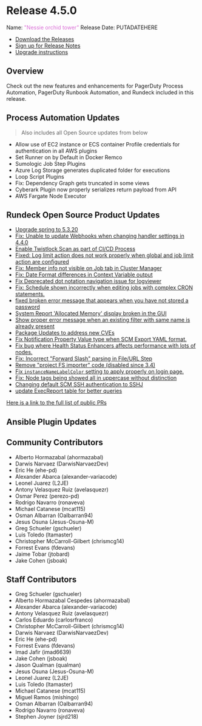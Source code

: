 # Release 4.5.0

Name: <span style="color: orchid"><span class="glyphicon glyphicon-tower"></span> "Nessie orchid tower"</span>
Release Date: PUTADATEHERE

- [Download the Releases](https://download.rundeck.com/)
- [Sign up for Release Notes](https://www.rundeck.com/release-notes-signup)
- [Upgrade instructions](/upgrading/)

## Overview

Check out the new features and enhancements for PagerDuty Process Automation, PagerDuty Runbook Automation, and Rundeck included in this release.

## Process Automation Updates

> Also includes all Open Source updates from below

* Allow use of EC2 instance or ECS container Profile credentials  for authentication in all AWS plugins
* Set Runner on by Default in Docker Remco
* Sumologic Job Step Plugins
* Azure Log Storage generates duplicated folder for executions
* Loop Script Plugins
* Fix: Dependency Graph gets truncated in some views
* Cyberark Plugin now properly serializes return payload from API
* AWS Fargate Node Executor


## Rundeck Open Source Product Updates

* [Upgrade spring to 5.3.20](https://github.com/rundeck/rundeck/pull/7823)
* [Fix: Unable to update Webhooks when changing handler settings in 4.4.0](https://github.com/rundeck/rundeck/pull/7820)
* [Enable Twistlock Scan as part of CI/CD Process](https://github.com/rundeck/rundeck/pull/7819)
* [Fixed: Log limit action does not work properly when global and job limit action are configured ](https://github.com/rundeck/rundeck/pull/7809)
* [Fix:  Member info not visible on Job tab in Cluster Manager](https://github.com/rundeck/rundeck/pull/7806)
* [Fix: Date Format differences in Context Variable output](https://github.com/rundeck/rundeck/pull/7805)
* [Fix Deprecated dot notation navigation issue for logviewer](https://github.com/rundeck/rundeck/pull/7796)
* [Fix: Schedule shown incorrectly when editing jobs with complex CRON statements.](https://github.com/rundeck/rundeck/pull/7794)
* [fixed broken error message that appears when you have not stored a password](https://github.com/rundeck/rundeck/pull/7791)
* [System Report &#39;Allocated Memory&#39; display broken in the GUI](https://github.com/rundeck/rundeck/pull/7789)
* [Show proper error message when an existing filter with same name is already present](https://github.com/rundeck/rundeck/pull/7788)
* [Package Updates to address new CVEs](https://github.com/rundeck/rundeck/pull/7787)
* [Fix Notification Property Value type when SCM Export YAML format.](https://github.com/rundeck/rundeck/pull/7785)
* [Fix bug where Health Status Enhancers affects performance with lots of nodes.](https://github.com/rundeck/rundeck/pull/7780)
* [Fix: Incorrect &quot;Forward Slash&quot; parsing in File/URL Step](https://github.com/rundeck/rundeck/pull/7779)
* [Remove &quot;project FS importer&quot; code (disabled since 3.4)](https://github.com/rundeck/rundeck/pull/7778)
* [Fix `instanceNameLabelColor` setting to apply properly on login page.](https://github.com/rundeck/rundeck/pull/7770)
* [Fix: Node tags being showed all in uppercase without distinction](https://github.com/rundeck/rundeck/pull/7768)
* [Changing default SCM SSH authentication to SSHJ](https://github.com/rundeck/rundeck/pull/7763)
* [update ExecReport table for better queries](https://github.com/rundeck/rundeck/pull/7735)


[Here is a link to the full list of public PRs](https://github.com/rundeck/rundeck/pulls?q=is%3Apr+milestone%3A4.5.0+is%3Aclosed)

## Ansible Plugin Updates


## Community Contributors

* Alberto Hormazabal (ahormazabal)
* Darwis Narvaez (DarwisNarvaezDev)
* Eric He (ehe-pd)
* Alexander Abarca (alexander-variacode)
* Leonel Juarez (L2JE)
* Antony Velasquez Ruiz (avelasquezr)
* Osmar Perez (perezo-pd)
* Rodrigo Navarro (ronaveva)
* Michael Catanese (mcat115)
* Osman Albarran (Oalbarran94)
* Jesus Osuna (Jesus-Osuna-M)
* Greg Schueler (gschueler)
* Luis Toledo (ltamaster)
* Christopher McCarroll-Gilbert (chrismcg14)
* Forrest Evans (fdevans)
* Jaime Tobar (jtobard)
* Jake Cohen (jsboak)


## Staff Contributors

* Greg Schueler (gschueler)
* Alberto Hormazabal Cespedes (ahormazabal)
* Alexander Abarca (alexander-variacode)
* Antony Velasquez Ruiz (avelasquezr)
* Carlos Eduardo (carlosrfranco)
* Christopher McCarroll-Gilbert (chrismcg14)
* Darwis Narvaez (DarwisNarvaezDev)
* Eric He (ehe-pd)
* Forrest Evans (fdevans)
* Imad Jafir (imad6639)
* Jake Cohen (jsboak)
* Jason Qualman (qualman)
* Jesus Osuna (Jesus-Osuna-M)
* Leonel Juarez (L2JE)
* Luis Toledo (ltamaster)
* Michael Catanese (mcat115)
* Miguel Ramos (mishingo)
* Osman Albarran (Oalbarran94)
* Rodrigo Navarro (ronaveva)
* Stephen Joyner (sjrd218)
